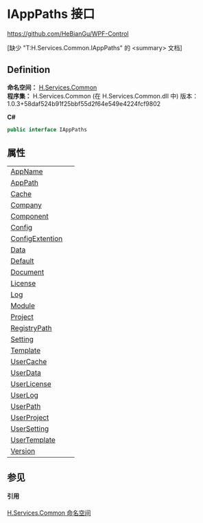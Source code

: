 # IAppPaths 接口
https://github.com/HeBianGu/WPF-Control

\[缺少 "T:H.Services.Common.IAppPaths" 的 &lt;summary&gt; 文档\]



## Definition
**命名空间：** <a href="b9cdd84f-6623-a51a-f53b-465103ced202">H.Services.Common</a>  
**程序集：** H.Services.Common (在 H.Services.Common.dll 中) 版本：1.0.3+58daf524b91f25bbf55d2f64e549e4224fcf9802

**C#**
``` C#
public interface IAppPaths
```



## 属性
<table>
<tr>
<td><a href="d0ecaeab-fd46-c9a4-728f-81b0e17f7952">AppName</a></td>
<td> </td></tr>
<tr>
<td><a href="a4645326-6cfa-d77f-6a08-1637e9ec5804">AppPath</a></td>
<td> </td></tr>
<tr>
<td><a href="d69fe8fc-819f-11a7-510f-33792573c008">Cache</a></td>
<td> </td></tr>
<tr>
<td><a href="1adbec32-deea-085a-34b1-b0a64eaa25e7">Company</a></td>
<td> </td></tr>
<tr>
<td><a href="cb16383e-bd85-654f-61c6-5f3f92068be5">Component</a></td>
<td> </td></tr>
<tr>
<td><a href="5b534a9d-5418-e01a-9a76-a87deafe5ddc">Config</a></td>
<td> </td></tr>
<tr>
<td><a href="b0719172-8b97-e251-eaa4-5ca0634e484f">ConfigExtention</a></td>
<td> </td></tr>
<tr>
<td><a href="06559185-0b94-9856-2b67-339ccb3984ed">Data</a></td>
<td> </td></tr>
<tr>
<td><a href="6dc13dc7-d113-2d6c-8821-e16e3a646afe">Default</a></td>
<td> </td></tr>
<tr>
<td><a href="a7b7f489-f427-ed81-3e41-512eb70aca25">Document</a></td>
<td> </td></tr>
<tr>
<td><a href="67e04717-8c63-4f65-cba8-fe2d02bce23c">License</a></td>
<td> </td></tr>
<tr>
<td><a href="167e8991-168f-7fd1-438d-830914468156">Log</a></td>
<td> </td></tr>
<tr>
<td><a href="bbb17c16-7c1d-482c-79e8-4f460733272a">Module</a></td>
<td> </td></tr>
<tr>
<td><a href="9b5a8e3d-dbc4-9f56-8e37-74c4c7149ab9">Project</a></td>
<td> </td></tr>
<tr>
<td><a href="a5e6cfe9-e762-bbda-cab2-28bdaee08bf6">RegistryPath</a></td>
<td> </td></tr>
<tr>
<td><a href="45a0033b-daea-3ee6-5a96-9d844e1d0f5b">Setting</a></td>
<td> </td></tr>
<tr>
<td><a href="87f25951-d443-8320-b604-5f0f432068c8">Template</a></td>
<td> </td></tr>
<tr>
<td><a href="862fd0fb-0e92-3fff-53ef-d5ad9c098feb">UserCache</a></td>
<td> </td></tr>
<tr>
<td><a href="19517e57-3f90-4709-7b54-eaf7c17e435d">UserData</a></td>
<td> </td></tr>
<tr>
<td><a href="7230363c-0dde-e61e-95b6-3ad7854daf41">UserLicense</a></td>
<td> </td></tr>
<tr>
<td><a href="2a8de5ce-54bf-c3f8-6b81-48d98f3e4c23">UserLog</a></td>
<td> </td></tr>
<tr>
<td><a href="37098a55-9177-ef21-c0c4-eef8b97b23ef">UserPath</a></td>
<td> </td></tr>
<tr>
<td><a href="11c9c8c3-aa89-8aef-e3ab-688d2b21b821">UserProject</a></td>
<td> </td></tr>
<tr>
<td><a href="63d989ee-62a7-1804-3851-802dd5158f3b">UserSetting</a></td>
<td> </td></tr>
<tr>
<td><a href="d56d6e26-3116-8c62-7bfe-76fbe15b4fe2">UserTemplate</a></td>
<td> </td></tr>
<tr>
<td><a href="7b284692-b65e-c56b-2589-e580753b888e">Version</a></td>
<td> </td></tr>
</table>

## 参见


#### 引用
<a href="b9cdd84f-6623-a51a-f53b-465103ced202">H.Services.Common 命名空间</a>  
